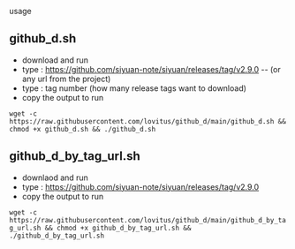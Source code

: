 usage

## github_d.sh
- download and run
- type : https://github.com/siyuan-note/siyuan/releases/tag/v2.9.0 
-- (or any url from the project)
- type : tag number (how many release tags want to download)
- copy the output to run 

`wget -c https://raw.githubusercontent.com/lovitus/github_d/main/github_d.sh && chmod +x github_d.sh && ./github_d.sh`

## github_d_by_tag_url.sh
- downlaod and run
- type : https://github.com/siyuan-note/siyuan/releases/tag/v2.9.0
- copy the output to run

`wget -c https://raw.githubusercontent.com/lovitus/github_d/main/github_d_by_tag_url.sh && chmod +x github_d_by_tag_url.sh && ./github_d_by_tag_url.sh`
